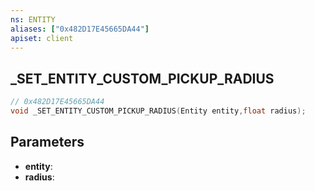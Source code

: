 ```yaml
---
ns: ENTITY
aliases: ["0x482D17E45665DA44"]
apiset: client
---
```

## _SET_ENTITY_CUSTOM_PICKUP_RADIUS

```c
// 0x482D17E45665DA44
void _SET_ENTITY_CUSTOM_PICKUP_RADIUS(Entity entity,float radius);
```


## Parameters
* **entity**:
* **radius**:



